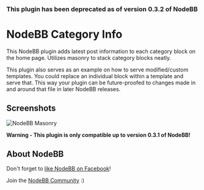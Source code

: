 ### This plugin has been deprecated as of version 0.3.2 of NodeBB

# NodeBB Category Info

This NodeBB plugin adds latest post information to each category block on the home page. Utilizes masonry to stack category blocks neatly.

This plugin also serves as an example on how to serve modified/custom templates. You could replace an individual block within a template and serve that. This way your plugin can be future-proofed to changes made in and around that file in later NodeBB releases.


## Screenshots

![NodeBB Masonry](http://i.imgur.com/3z8JE8u.png)


**Warning - This plugin is only compatible up to version 0.3.1 of NodeBB!**

## About NodeBB

Don't forget to [like NodeBB on Facebook](http://www.facebook.com/nodebb)!

Join the [NodeBB Community](http://community.nodebb.com) :)
